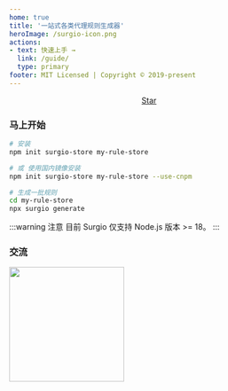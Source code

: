 ```yaml
---
home: true
title: '一站式各类代理规则生成器'
heroImage: /surgio-icon.png
actions:
- text: 快速上手 →
  link: /guide/
  type: primary
footer: MIT Licensed | Copyright © 2019-present
---
```

<p style="text-align: center">
  <a class="github-button" href="https://github.com/geekdada/surgio" data-icon="octicon-star" data-size="large" data-show-count="true" aria-label="Star geekdada/surgio on GitHub">Star</a>
</p>

### 马上开始

```bash
# 安装
npm init surgio-store my-rule-store

# 或 使用国内镜像安装
npm init surgio-store my-rule-store --use-cnpm

# 生成一批规则
cd my-rule-store
npx surgio generate
```

:::warning 注意
目前 Surgio 仅支持 Node.js 版本 >= 18。
:::

### 交流

[<img width="207" src="https://surgio.royli.dev/join-telegram.png">](https://t.me/surgiotg)

<div style="margin-bottom: 2rem">
  <Sponsor />
</div>
